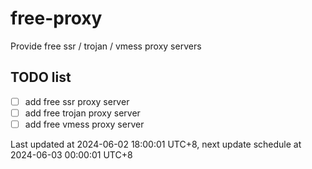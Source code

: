 
# free-proxy
Provide free ssr / trojan / vmess proxy servers


## TODO list
- [ ] add free ssr proxy server
- [ ] add free trojan proxy server
- [ ] add free vmess proxy server

Last updated at 2024-06-02 18:00:01 UTC+8, next update schedule at 2024-06-03 00:00:01 UTC+8

